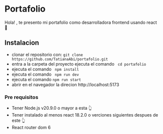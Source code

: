 # Portafolio
Hola! , te presento mi portafolio como desarrolladora frontend usando react 💼
## Instalacion
- clonar el repositorio con:
``` git clone https://github.com/TatianaAbi/portafolio.git ```
- entra a la carpeta del proyecto ejecuta el comando
``` cd portafolio```
- ejecuta el comando 
``` npm install```
- ejecuta el comando
```  npm run dev ```
- ejecuta el comando
``` npm run start ```
- abrir en el navegador la direcion http://localhost:5173

### Pre requisitos
- Tener Node.js v20.9.0 o mayor a esta 👆
- Tener instalado al menos react 18.2.0 o verciones siguientes despues de este 👆
- React router dom 6
